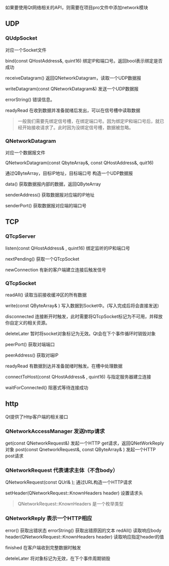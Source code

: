 如果要使用Qt网络相关的API，则需要在项目pro文件中添加network模块

## UDP
### QUdpSocket 
对应一个Socket文件

bind(const QHostAddress&, quint16) 绑定IP和端口号。返回bool表示绑定是否成功

receiveDatagram() 返回QNetworkDatagram，读取一个UDP数据报

writeDatagram(const QNetworkDatagram&) 发送一个UDP数据报

errorString() 错误信息。

readyRead 在收到数据并准备就绪后发出，可以在信号槽中读取数据

> 一般我们需要先绑定信号槽，在绑定端口号。因为绑定IP和端口号后，就已经开始接收请求了。此时因为没绑定信号槽，数据被忽略。
### QNetworkDatagram 

对应一个数据报文件

QNetworkDatagram(const QbyteArray&, const QHostAddress&, quit16) 

通过QByteArray，目标IP地址，目标端口号 构造一个UDP数据报

data() 获取数据报内部的数据，返回QByteArray

senderAddress() 获取数据报对应端的IP地址

senderPort() 获取数据报对应端的端口号

## TCP

### QTcpServer

listen(const QHostAddress& , quint16) 绑定监听的IP和端口号

nextPending() 获取一个QTcpSocket

newConnection 有新的客户端建立连接后触发信号
### QTcpSocket

readAll() 读取当前接收缓冲区的所有数据

write(const QByteArray& ) 写入数据到Socket中。(写入完成后将会直接发送)

disconnected 连接断开时触发，此时需要将QTcpSocket标记为不可用，并释放你自定义的相关资源。

deleteLater 暂时将socket对象标记为无效。Qt会在下个事件循环时销毁对象

peerPort() 获取对端端口

peerAddress() 获取对端IP

readyRead 有数据到达并准备就绪时触发。在槽中处理数据

connectToHost(const QHostAddress& , quint16)  与指定服务器建立连接

waitForConnected() 阻塞式等待连接成功

## http

Qt提供了Http客户端的相关接口

### QNetworkAccessManager 发送http请求
get(const QNetworkRequest&) 发起一个HTTP get请求，返回QNetWorkReply对象
post(const QnetworkRequest&, const QByteArray& ) 发起一个HTTP post请求

### QNetworkRequest 代表请求主体（不含body）

QNetworkRequest(const QUrl& ); 通过URL构造一个HTTP请求

setHeader(QNetworkRequest::KnownHeaders header) 设置请求头

> QNetworkRequest::KnownHeaders 是一个枚举类型

### QNetworkReply 表示一个HTTP相应

error() 获取出错状态
errorString() 获取出错原因的文本
redAll() 读取响应body
header(QNetworkRequest::KnownHeaders header) 读取响应指定header的值

finished 在客户端收到完整数据时触发

deteleLater 将对象标记为无效，在下个事件周期销毁



